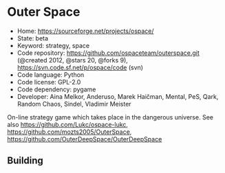 # Outer Space

- Home: https://sourceforge.net/projects/ospace/
- State: beta
- Keyword: strategy, space
- Code repository: https://github.com/ospaceteam/outerspace.git (@created 2012, @stars 20, @forks 9), https://svn.code.sf.net/p/ospace/code (svn)
- Code language: Python
- Code license: GPL-2.0
- Code dependency: pygame
- Developer: Aina Melkor, Anderuso, Marek Haičman, Mental, PeS, Qark, Random Chaos, Sindel, Vladimir Meister

On-line strategy game which takes place in the dangerous universe.
See also https://github.com/Lukc/ospace-lukc, https://github.com/mozts2005/OuterSpace, https://github.com/OuterDeepSpace/OuterDeepSpace

## Building
